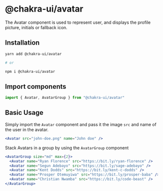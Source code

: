 # @chakra-ui/avatar

The Avatar component is used to represent user, and displays the profile
picture, initials or fallback icon.

## Installation

```sh
yarn add @chakra-ui/avatar

# or

npm i @chakra-ui/avatar
```

## Import components

```jsx
import { Avatar, AvatarGroup } from "@chakra-ui/avatar"
```

## Basic Usage

Simply import the `Avatar` component and pass it the image
`src` and name of the user in the avatar.

```jsx
<Avatar src="john-doe.png" name="John doe" />
```

Stack Avatars in a group by using the `AvatarGroup` component

```jsx
<AvatarGroup size="md" max={2}>
  <Avatar name="Ryan Florence" src="https://bit.ly/ryan-florence" />
  <Avatar name="Segun Adebayo" src="https://bit.ly/sage-adebayo" />
  <Avatar name="Kent Dodds" src="https://bit.ly/kent-c-dodds" />
  <Avatar name="Prosper Otemuyiwa" src="https://bit.ly/prosper-baba" />
  <Avatar name="Christian Nwamba" src="https://bit.ly/code-beast" />
</AvatarGroup>
```
